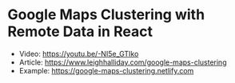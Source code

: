 # Google Maps Clustering with Remote Data in React

- Video: https://youtu.be/-NI5e_GTIko
- Article: https://www.leighhalliday.com/google-maps-clustering
- Example: https://google-maps-clustering.netlify.com
